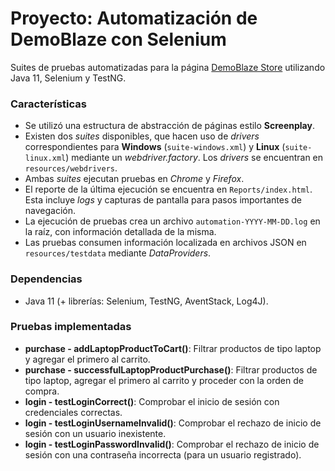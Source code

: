 ﻿# Proyecto: Automatización de DemoBlaze con Selenium

Suites de pruebas automatizadas para la página [DemoBlaze Store](https://demoblaze.com/) utilizando Java 11, Selenium y TestNG.

### Características

- Se utilizó una estructura de abstracción de páginas estilo **Screenplay**.
- Existen dos _suites_ disponibles, que hacen uso de _drivers_ correspondientes para **Windows** (`suite-windows.xml`) y **Linux** (`suite-linux.xml`) mediante un _webdriver.factory_. Los _drivers_ se encuentran en `resources/webdrivers`.
- Ambas _suites_ ejecutan pruebas en _Chrome_ y _Firefox_.
- El reporte de la última ejecución se encuentra en `Reports/index.html`. Esta incluye _logs_ y capturas de pantalla para pasos importantes de navegación.
- La ejecución de pruebas crea un archivo `automation-YYYY-MM-DD.log` en la raíz, con información detallada de la misma.
- Las pruebas consumen información localizada en archivos JSON en `resources/testdata` mediante _DataProviders_.

 ### Dependencias

 - Java 11 (+ librerías: Selenium, TestNG, AventStack, Log4J).

### Pruebas implementadas

- **purchase - addLaptopProductToCart()**: Filtrar productos de tipo laptop y agregar el primero al carrito.
- **purchase - successfulLaptopProductPurchase()**: Filtrar productos de tipo laptop, agregar el primero al carrito y proceder con la orden de compra.
- **login - testLoginCorrect()**: Comprobar el inicio de sesión con credenciales correctas.
- **login - testLoginUsernameInvalid()**: Comprobar el rechazo de inicio de sesión con un usuario inexistente.
- **login - testLoginPasswordInvalid()**: Comprobar el rechazo de inicio de sesión con una contraseña incorrecta (para un usuario registrado).
